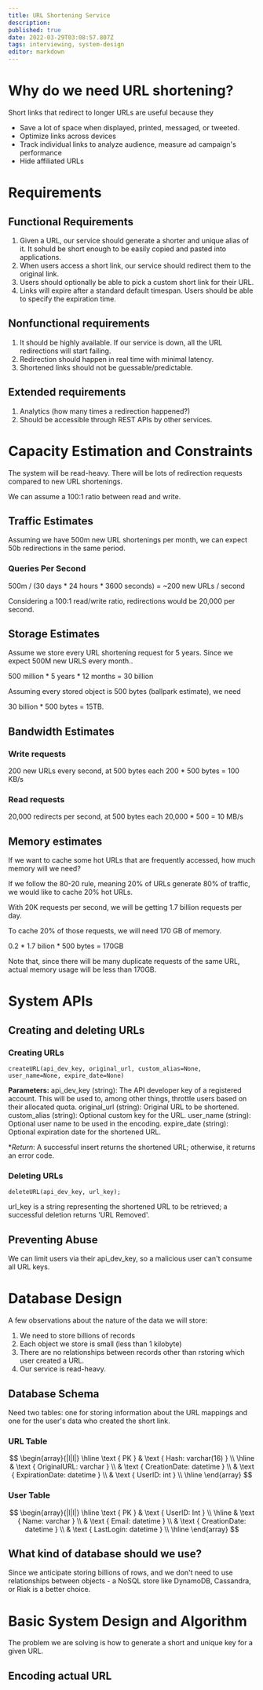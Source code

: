 ```yaml
---
title: URL Shortening Service
description: 
published: true
date: 2022-03-29T03:08:57.807Z
tags: interviewing, system-design
editor: markdown
---
```


# Why do we need URL shortening?
Short links that redirect to longer URLs are useful because they 
- Save a lot of space when displayed, printed, messaged, or tweeted. 
- Optimize links across devices
- Track individual links to analyze audience, measure ad campaign's performance
- Hide affiliated URLs

# Requirements
## Functional Requirements
1. Given a URL, our service should generate a shorter and unique alias of it. It sohuld be short enough to be easily copied and pasted into applications.
2. When users access a short link, our service should redirect them to the original link.
3. Users should optionally be able to pick a custom short link for their URL.
4. Links will expire after a standard default timespan. Users should be able to specify the expiration time.

## Nonfunctional requirements
1. It should be highly available. If our service is down, all the URL redirections will start failing.
2. Redirection should happen in real time with minimal latency.
3. Shortened links should not be guessable/predictable.

## Extended requirements
1. Analytics (how many times a redirection happened?)
2. Should be accessible through REST APIs by other services.

# Capacity Estimation and Constraints
The system will be read-heavy. There will be lots of redirection requests compared to new URL shortenings. 

We can assume a 100:1 ratio between read and write.

## Traffic Estimates
Assuming we have 500m new URL shortenings per month, we can expect 50b redirections in the same period. 

### Queries Per Second
500m / (30 days * 24 hours * 3600 seconds) = ~200 new URLs / second

Considering a 100:1 read/write ratio, redirections would be 20,000 per second.

## Storage Estimates
Assume we store every URL shortening request for 5 years. Since we expect 500M new URLS every month..

500 million * 5 years * 12 months = 30 billion 

Assuming every stored object is 500 bytes (ballpark estimate), we need

30 billion * 500 bytes = 15TB.

## Bandwidth Estimates
### Write requests
200 new URLs every second, at 500 bytes each
200 * 500 bytes = 100 KB/s

### Read requests
20,000 redirects per second, at 500 bytes each
20,000 * 500 = 10 MB/s

## Memory estimates
If we want to cache some hot URLs that are frequently accessed, how much memory will we need?

If we follow the 80-20 rule, meaning 20% of URLs generate 80% of traffic, we would like to cache 20% hot URLs. 

With 20K requests per second, we will be getting 1.7 billion requests per day. 

To cache 20% of those requests, we will need 170 GB of memory. 

0.2 * 1.7 bilion * 500 bytes = 170GB

Note that, since there will be many duplicate requests of the same URL, actual memory usage will be less than 170GB.

# System APIs
## Creating and deleting URLs
### Creating URLs
```
createURL(api_dev_key, original_url, custom_alias=None, user_name=None, expire_date=None)
```
**Parameters:**
api_dev_key (string): The API developer key of a registered account. This will be used to, among other things, throttle users based on their allocated quota.
original_url (string): Original URL to be shortened.
custom_alias (string): Optional custom key for the URL.
user_name (string): Optional user name to be used in the encoding.
expire_date (string): Optional expiration date for the shortened URL.

**Return*:
A successful insert returns the shortened URL; otherwise, it returns an error code.

### Deleting URLs
```
deleteURL(api_dev_key, url_key);
```
url_key is a string representing the shortened URL to be retrieved; a successful deletion returns 'URL Removed'.

## Preventing Abuse
We can limit users via their api_dev_key, so a malicious user can't consume all URL keys. 

# Database Design
A few observations about the nature of the data we will store:
1. We need to store billions of records
2. Each object we store is small (less than 1 kilobyte)
3. There are no relationships between records other than rstoring which user created a URL.
4. Our service is read-heavy.

## Database Schema
Need two tables: one for storing information about the URL mappings and one for the user's data who created the short link. 
### URL Table

$$
\begin{array}{|l|l|}
\hline \text { PK } & \text { Hash: varchar(16) } \\
\hline & \text { OriginalURL: varchar } \\
& \text { CreationDate: datetime } \\
& \text { ExpirationDate: datetime } \\
& \text { UserID: int } \\
\hline
\end{array}
$$

### User Table

$$
\begin{array}{|l|l|}
\hline \text { PK } & \text { UserID: Int } \\
\hline & \text { Name: varchar } \\
& \text { Email: datetime } \\
& \text { CreationDate: datetime } \\
& \text { LastLogin: datetime } \\
\hline
\end{array}
$$

## What kind of database should we use?
Since we anticipate storing billions of rows, and we don't need to use relationships between objects - a NoSQL store like DynamoDB, Cassandra, or Riak is a better choice. 

# Basic System Design and Algorithm
The problem we are solving is how to generate a short and unique key for a given URL.

## Encoding actual URL
